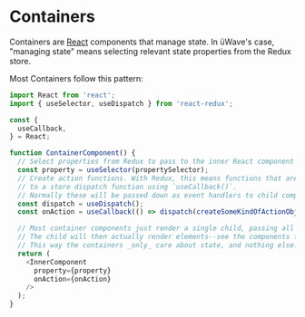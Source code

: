 # Containers

Containers are [React](https://reactjs.org) components that manage state. In
üWave's case, "managing state" means selecting relevant state properties from
the Redux store.

Most Containers follow this pattern:

```js
import React from 'react';
import { useSelector, useDispatch } from 'react-redux';

const {
  useCallback,
} = React;

function ContainerComponent() {
  // Select properties from Redux to pass to the inner React component as props.
  const property = useSelector(propertySelector);
  // Create action functions. With Redux, this means functions that are "bound"
  // to a store dispatch function using `useCallback()`.
  // Normally these will be passed down as event handlers to child components.
  const dispatch = useDispatch();
  const onAction = useCallback(() => dispatch(createSomeKindOfActionObject()), []);

  // Most container components just render a single child, passing all props.
  // The child will then actually render elements--see the components folder.
  // This way the containers _only_ care about state, and nothing else.
  return (
    <InnerComponent
      property={property}
      onAction={onAction}
    />
  );
}
```
